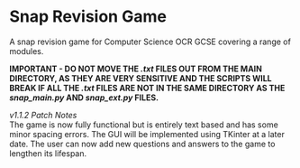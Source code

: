 # Snap Revision Game
A snap revision game for Computer Science OCR GCSE covering a range of modules.

**IMPORTANT - DO NOT MOVE THE *.txt* FILES OUT FROM THE MAIN DIRECTORY, AS THEY ARE VERY SENSITIVE AND THE SCRIPTS WILL BREAK IF ALL THE *.txt* FILES ARE NOT IN THE SAME DIRECTORY AS THE *snap_main.py* AND *snap_ext.py* FILES.**

*v1.1.2 Patch Notes*   
The game is now fully functional but is entirely text based and has some minor spacing errors. The GUI will be implemented using TKinter at a later date.
The user can now add new questions and answers to the game to lengthen its lifespan.
